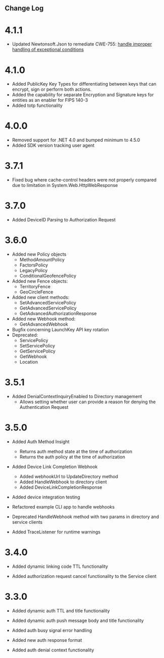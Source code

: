 Change Log
----------
4.1.1
=====
* Updated Newtonsoft.Json to remediate CWE-755: [handle improper handling of exceptional conditions](https://github.com/advisories/GHSA-5crp-9r3c-p9vr)

4.1.0
=====
* Added PublicKey Key Types for differentiating between keys that can encrypt, sign or perform both actions.
* Added the capability for separate Encryption and Signature keys for entities as an enabler for FIPS 140-3
* Added totp functionality

4.0.0
=====
* Removed support for .NET 4.0 and bumped minimum to 4.5.0
* Added SDK version tracking user agent

3.7.1
=====
* Fixed bug where cache-control headers were not properly compared due to limitation in System.Web.HttpWebResponse

3.7.0
=====
* Added DeviceID Parsing to Authorization Request

3.6.0
=====
* Added new Policy objects
    * MethodAmountPolicy
    * FactorsPolicy
    * LegacyPolicy
    * ConditionalGeofencePolicy
* Added new Fence objects:
    * TerritoryFence
    * GeoCircleFence
* Added new client methods:
    * SetAdvancedServicePolicy
    * GetAdvancedServicePolicy
    * GetAdvancedAuthorizationResponse
* Added new Webhook method:
    * GetAdvancedWebhook
* Bugfix concerning LaunchKey API key rotation
* Deprecated:
    * ServicePolicy
    * SetServicePolicy
    * GetServicePolicy
    * GetWebhook
    * Location

3.5.1
=====
* Added DenialContextInquiryEnabled to Directory management
    * Allows setting whether user can provide a reason for denying the Authentication Request

3.5.0
=====
* Added Auth Method Insight
    * Returns auth method state at the time of authorization
    * Returns the auth policy at the time of authorization
    
* Added Device Link Completion Webhook
    * Added webhookUrl to UpdateDirectory method
    * Added HandleWebhook to directory client
    * Added DeviceLinkCompletionResponse
    
* Added device integration testing   

* Refactored example CLI app to handle webhooks

* Deprecated HandleWebhook method with two params in directory and service clients

* Added TraceListener for runtime warnings

3.4.0
=====

* Added dynamic linking code TTL functionality

* Added authorization request cancel functionality to the Service client

3.3.0
=====

* Added dynamic auth TTL and title functionality

* Added dynamic auth push message body and title functionality

* Added auth busy signal error handling

* Added new auth response format

* Added auth denial context functionality
